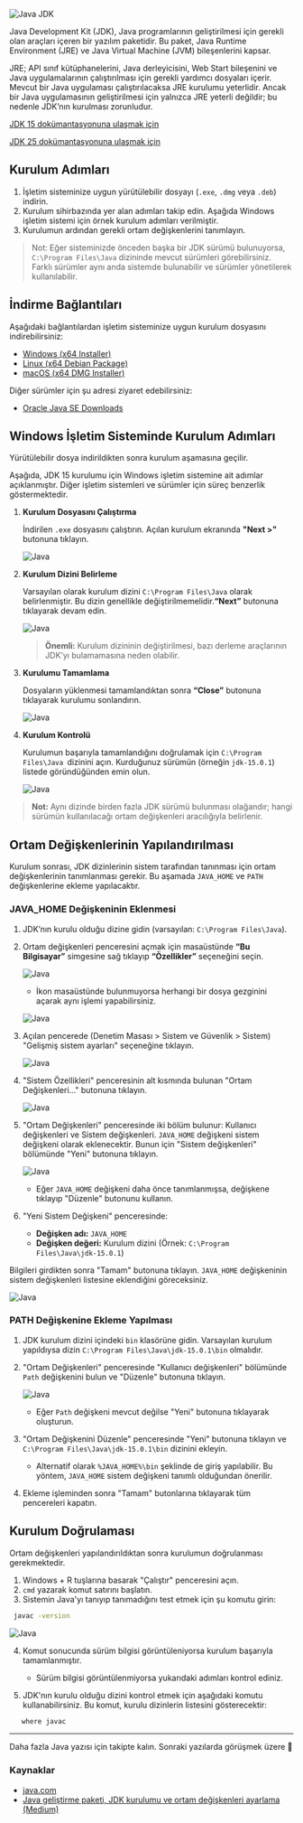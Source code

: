 ![Java JDK](../../img/java.png)

Java Development Kit (JDK), Java programlarının geliştirilmesi için gerekli olan araçları içeren bir yazılım paketidir. Bu paket, Java Runtime Environment (JRE) ve Java Virtual Machine (JVM) bileşenlerini kapsar.

JRE; API sınıf kütüphanelerini, Java derleyicisini, Web Start bileşenini ve Java uygulamalarının çalıştırılması için gerekli yardımcı dosyaları içerir. Mevcut bir Java uygulaması çalıştırılacaksa JRE kurulumu yeterlidir. Ancak bir Java uygulamasının geliştirilmesi için yalnızca JRE yeterli değildir; bu nedenle JDK’nın kurulması zorunludur.

[JDK 15 dokümantasyonuna ulaşmak için](https://docs.oracle.com/en/java/javase/15/)

[JDK 25 dokümantasyonuna ulaşmak için](https://docs.oracle.com/en/java/javase/25/)

## Kurulum Adımları

1. İşletim sisteminize uygun yürütülebilir dosyayı (`.exe`, `.dmg` veya `.deb`) indirin.
2. Kurulum sihirbazında yer alan adımları takip edin. Aşağıda Windows işletim sistemi için örnek kurulum adımları verilmiştir.
3. Kurulumun ardından gerekli ortam değişkenlerini tanımlayın.

> Not: Eğer sisteminizde önceden başka bir JDK sürümü bulunuyorsa, `C:\Program Files\Java` dizininde mevcut sürümleri görebilirsiniz. Farklı sürümler aynı anda sistemde bulunabilir ve sürümler yönetilerek kullanılabilir.

## İndirme Bağlantıları

Aşağıdaki bağlantılardan işletim sisteminize uygun kurulum dosyasını indirebilirsiniz:

- [Windows (x64 Installer)](https://www.oracle.com/java/technologies/downloads/?er=221886#jdk25-windows)
- [Linux (x64 Debian Package)](https://www.oracle.com/java/technologies/downloads/?er=221886#jdk25-linux)
- [macOS (x64 DMG Installer)](https://www.oracle.com/java/technologies/downloads/?er=221886#jdk25-mac)

Diğer sürümler için şu adresi ziyaret edebilirsiniz:

- [Oracle Java SE Downloads](https://www.oracle.com/java/technologies/javase-downloads.html)

## Windows İşletim Sisteminde Kurulum Adımları

Yürütülebilir dosya indirildikten sonra kurulum aşamasına geçilir.

Aşağıda, JDK 15 kurulumu için Windows işletim sistemine ait adımlar açıklanmıştır. Diğer işletim sistemleri ve sürümler için süreç benzerlik göstermektedir.

1. **Kurulum Dosyasını Çalıştırma**

   İndirilen `.exe` dosyasını çalıştırın. Açılan kurulum ekranında **"Next >"** butonuna tıklayın.

   ![Java](../../img/jdk-installation/1.png)

2. **Kurulum Dizini Belirleme**

   Varsayılan olarak kurulum dizini `C:\Program Files\Java` olarak belirlenmiştir. Bu dizin genellikle değiştirilmemelidir.**“Next”** butonuna tıklayarak devam edin.

   ![Java](../../img/jdk-installation/2.png)

   > **Önemli:** Kurulum dizininin değiştirilmesi, bazı derleme araçlarının JDK’yı bulamamasına neden olabilir.

3. **Kurulumu Tamamlama**

   Dosyaların yüklenmesi tamamlandıktan sonra **“Close”** butonuna tıklayarak kurulumu sonlandırın.

   ![Java](../../img/jdk-installation/3.png)

4. **Kurulum Kontrolü**

   Kurulumun başarıyla tamamlandığını doğrulamak için `C:\Program Files\Java `dizinini açın. Kurduğunuz sürümün (örneğin `jdk-15.0.1`) listede göründüğünden emin olun.

   ![Java](../../img/jdk-installation/4.png)

> **Not:** Aynı dizinde birden fazla JDK sürümü bulunması olağandır; hangi sürümün kullanılacağı ortam değişkenleri aracılığıyla belirlenir.

## Ortam Değişkenlerinin Yapılandırılması

Kurulum sonrası, JDK dizinlerinin sistem tarafından tanınması için ortam değişkenlerinin tanımlanması gerekir. Bu aşamada `JAVA_HOME` ve `PATH` değişkenlerine ekleme yapılacaktır.

### JAVA_HOME Değişkeninin Eklenmesi

1. JDK’nın kurulu olduğu dizine gidin (varsayılan: `C:\Program Files\Java`).
2. Ortam değişkenleri penceresini açmak için masaüstünde **“Bu Bilgisayar”** simgesine sağ tıklayıp **“Özellikler”** seçeneğini seçin.

   ![Java](../../img/jdk-installation/5.png)

   - İkon masaüstünde bulunmuyorsa herhangi bir dosya gezginini açarak aynı işlemi yapabilirsiniz.

   ![Java](../../img/jdk-installation/6.png)

3. Açılan pencerede (Denetim Masası > Sistem ve Güvenlik > Sistem) "Gelişmiş sistem ayarları" seçeneğine tıklayın.

   ![Java](../../img/jdk-installation/7.png)

4. "Sistem Özellikleri" penceresinin alt kısmında bulunan "Ortam Değişkenleri..." butonuna tıklayın.

   ![Java](../../img/jdk-installation/8.png)

5. "Ortam Değişkenleri" penceresinde iki bölüm bulunur: Kullanıcı değişkenleri ve Sistem değişkenleri. `JAVA_HOME` değişkeni sistem değişkeni olarak eklenecektir. Bunun için "Sistem değişkenleri" bölümünde "Yeni" butonuna tıklayın.

   ![Java](../../img/jdk-installation/9.png)

   - Eğer `JAVA_HOME` değişkeni daha önce tanımlanmışsa, değişkene tıklayıp "Düzenle" butonunu kullanın.

6. "Yeni Sistem Değişkeni" penceresinde:

   - **Değişken adı:** `JAVA_HOME`
   - **Değişken değeri:** Kurulum dizini (Örnek: `C:\Program Files\Java\jdk-15.0.1`)

Bilgileri girdikten sonra "Tamam" butonuna tıklayın. `JAVA_HOME` değişkeninin sistem değişkenleri listesine eklendiğini göreceksiniz.

![Java](../../img/jdk-installation/10.png)

### PATH Değişkenine Ekleme Yapılması

1. JDK kurulum dizini içindeki `bin` klasörüne gidin. Varsayılan kurulum yapıldıysa dizin `C:\Program Files\Java\jdk-15.0.1\bin` olmalıdır.
2. "Ortam Değişkenleri" penceresinde "Kullanıcı değişkenleri" bölümünde `Path` değişkenini bulun ve "Düzenle" butonuna tıklayın.

   ![Java](../../img/jdk-installation/11.png)

   - Eğer `Path` değişkeni mevcut değilse "Yeni" butonuna tıklayarak oluşturun.

3. "Ortam Değişkenini Düzenle" penceresinde "Yeni" butonuna tıklayın ve `C:\Program Files\Java\jdk-15.0.1\bin` dizinini ekleyin.

   - Alternatif olarak `%JAVA_HOME%\bin` şeklinde de giriş yapılabilir. Bu yöntem, `JAVA_HOME` sistem değişkeni tanımlı olduğundan önerilir.

4. Ekleme işleminden sonra "Tamam" butonlarına tıklayarak tüm pencereleri kapatın.

## Kurulum Doğrulaması

Ortam değişkenleri yapılandırıldıktan sonra kurulumun doğrulanması gerekmektedir.

1. Windows + R tuşlarına basarak "Çalıştır" penceresini açın.
2. `cmd` yazarak komut satırını başlatın.
3. Sistemin Java'yı tanıyıp tanımadığını test etmek için şu komutu girin:

```bash
 javac -version
```

![Java](../../img/jdk-installation/12.png)

4. Komut sonucunda sürüm bilgisi görüntüleniyorsa kurulum başarıyla tamamlanmıştır.

   - Sürüm bilgisi görüntülenmiyorsa yukarıdaki adımları kontrol ediniz.

5. JDK'nın kurulu olduğu dizini kontrol etmek için aşağıdaki komutu kullanabilirsiniz. Bu komut, kurulu dizinlerin listesini gösterecektir:

```bash
   where javac
```

---

Daha fazla Java yazısı için takipte kalın. Sonraki yazılarda görüşmek üzere 👋

### Kaynaklar

- [java.com](https://www.java.com)
- [Java geliştirme paketi, JDK kurulumu ve ortam değişkenleri ayarlama (Medium)](https://medium.com/@mesutbeysulen/java-geli%CC%87%C5%9Fti%CC%87rme-paketi%CC%87-jdk-kurulumu-ve-ortam-de%C4%9Fi%CC%87%C5%9Fkenleri%CC%87ni%CC%87-ayarlama-7f3d8380c36e)
